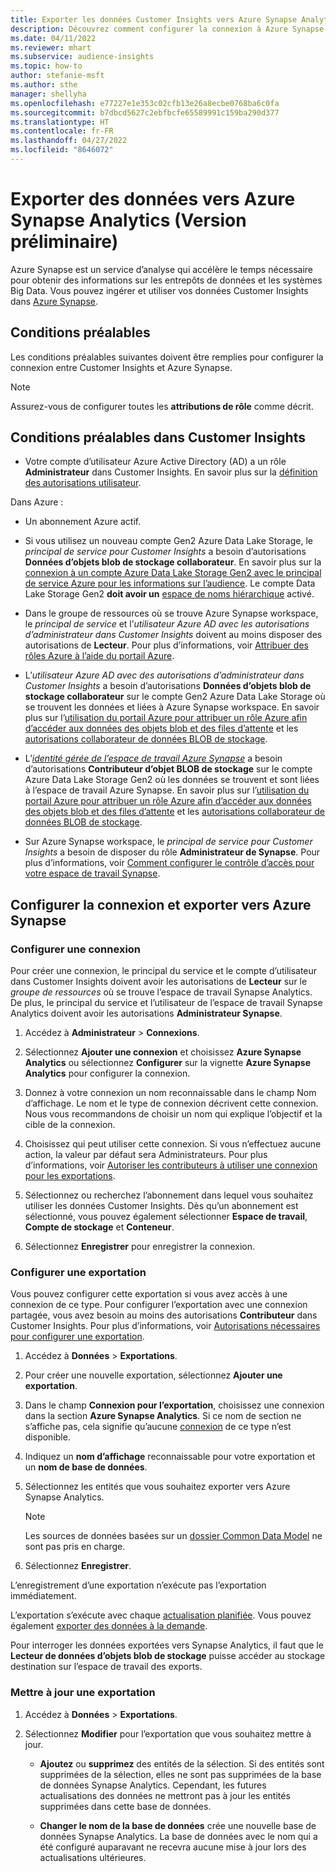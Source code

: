 ```yaml
---
title: Exporter les données Customer Insights vers Azure Synapse Analytics
description: Découvrez comment configurer la connexion à Azure Synapse Analytics.
ms.date: 04/11/2022
ms.reviewer: mhart
ms.subservice: audience-insights
ms.topic: how-to
author: stefanie-msft
ms.author: sthe
manager: shellyha
ms.openlocfilehash: e77227e1e353c02cfb13e26a8ecbe0768ba6c0fa
ms.sourcegitcommit: b7dbcd5627c2ebfbcfe65589991c159ba290d377
ms.translationtype: HT
ms.contentlocale: fr-FR
ms.lasthandoff: 04/27/2022
ms.locfileid: "8646072"
---
```

# <a name="export-data-to-azure-synapse-analytics-preview"></a>Exporter des données vers Azure Synapse Analytics (Version préliminaire)

Azure Synapse est un service d’analyse qui accélère le temps nécessaire pour obtenir des informations sur les entrepôts de données et les systèmes Big Data. Vous pouvez ingérer et utiliser vos données Customer Insights dans [Azure Synapse](/azure/synapse-analytics/overview-what-is).

## <a name="prerequisites"></a>Conditions préalables

Les conditions préalables suivantes doivent être remplies pour configurer la connexion entre Customer Insights et Azure Synapse.

> [!NOTE]
> Assurez-vous de configurer toutes les **attributions de rôle** comme décrit.  

## <a name="prerequisites-in-customer-insights"></a>Conditions préalables dans Customer Insights

* Votre compte d’utilisateur Azure Active Directory (AD) a un rôle **Administrateur** dans Customer Insights. En savoir plus sur la [définition des autorisations utilisateur](permissions.md#assign-roles-and-permissions).

Dans Azure : 

- Un abonnement Azure actif.

- Si vous utilisez un nouveau compte Gen2 Azure Data Lake Storage, le *principal de service pour Customer Insights* a besoin d’autorisations **Données d’objets blob de stockage collaborateur**. En savoir plus sur la [connexion à un compte Azure Data Lake Storage Gen2 avec le principal de service Azure pour les informations sur l’audience](connect-service-principal.md). Le compte Data Lake Storage Gen2 **doit avoir un** [espace de noms hiérarchique](/azure/storage/blobs/data-lake-storage-namespace) activé.

- Dans le groupe de ressources où se trouve Azure Synapse workspace, le *principal de service* et l’*utilisateur Azure AD avec les autorisations d’administrateur dans Customer Insights* doivent au moins disposer des autorisations de **Lecteur**. Pour plus d’informations, voir [Attribuer des rôles Azure à l’aide du portail Azure](/azure/role-based-access-control/role-assignments-portal).

- L’*utilisateur Azure AD avec des autorisations d’administrateur dans Customer Insights* a besoin d’autorisations **Données d’objets blob de stockage collaborateur** sur le compte Gen2 Azure Data Lake Storage où se trouvent les données et liées à Azure Synapse workspace. En savoir plus sur l’[utilisation du portail Azure pour attribuer un rôle Azure afin d’accéder aux données des objets blob et des files d’attente](/azure/storage/common/storage-auth-aad-rbac-portal) et les [autorisations collaborateur de données BLOB de stockage](/azure/role-based-access-control/built-in-roles#storage-blob-data-contributor).

- L’*[identité gérée de l’espace de travail Azure Synapse](/azure/synapse-analytics/security/synapse-workspace-managed-identity)* a besoin d’autorisations **Contributeur d’objet BLOB de stockage** sur le compte Azure Data Lake Storage Gen2 où les données se trouvent et sont liées à l’espace de travail Azure Synapse. En savoir plus sur l’[utilisation du portail Azure pour attribuer un rôle Azure afin d’accéder aux données des objets blob et des files d’attente](/azure/storage/common/storage-auth-aad-rbac-portal) et les [autorisations collaborateur de données BLOB de stockage](/azure/role-based-access-control/built-in-roles#storage-blob-data-contributor).

- Sur Azure Synapse workspace, le *principal de service pour Customer Insights* a besoin de disposer du rôle **Administrateur de Synapse**. Pour plus d’informations, voir [Comment configurer le contrôle d’accès pour votre espace de travail Synapse](/azure/synapse-analytics/security/how-to-set-up-access-control).

## <a name="set-up-the-connection-and-export-to-azure-synapse"></a>Configurer la connexion et exporter vers Azure Synapse

### <a name="configure-a-connection"></a>Configurer une connexion

Pour créer une connexion, le principal du service et le compte d’utilisateur dans Customer Insights doivent avoir les autorisations de **Lecteur** sur le *groupe de ressources* où se trouve l’espace de travail Synapse Analytics. De plus, le principal du service et l’utilisateur de l’espace de travail Synapse Analytics doivent avoir les autorisations **Administrateur Synapse**. 

1. Accédez à **Administrateur** > **Connexions**.

1. Sélectionnez **Ajouter une connexion** et choisissez **Azure Synapse Analytics** ou sélectionnez **Configurer** sur la vignette **Azure Synapse Analytics** pour configurer la connexion.

1. Donnez à votre connexion un nom reconnaissable dans le champ Nom d’affichage. Le nom et le type de connexion décrivent cette connexion. Nous vous recommandons de choisir un nom qui explique l’objectif et la cible de la connexion.

1. Choisissez qui peut utiliser cette connexion. Si vous n’effectuez aucune action, la valeur par défaut sera Administrateurs. Pour plus d’informations, voir [Autoriser les contributeurs à utiliser une connexion pour les exportations](connections.md#allow-contributors-to-use-a-connection-for-exports).

1. Sélectionnez ou recherchez l’abonnement dans lequel vous souhaitez utiliser les données Customer Insights. Dès qu’un abonnement est sélectionné, vous pouvez également sélectionner **Espace de travail**, **Compte de stockage** et **Conteneur**.

1. Sélectionnez **Enregistrer** pour enregistrer la connexion.

### <a name="configure-an-export"></a>Configurer une exportation

Vous pouvez configurer cette exportation si vous avez accès à une connexion de ce type. Pour configurer l’exportation avec une connexion partagée, vous avez besoin au moins des autorisations **Contributeur** dans Customer Insights. Pour plus d’informations, voir [Autorisations nécessaires pour configurer une exportation](export-destinations.md#set-up-a-new-export).

1. Accédez à **Données** > **Exportations**.

1. Pour créer une nouvelle exportation, sélectionnez **Ajouter une exportation**.

1. Dans le champ **Connexion pour l’exportation**, choisissez une connexion dans la section **Azure Synapse Analytics**. Si ce nom de section ne s’affiche pas, cela signifie qu’aucune [connexion](connections.md) de ce type n’est disponible.

1. Indiquez un **nom d’affichage** reconnaissable pour votre exportation et un **nom de base de données**.

1. Sélectionnez les entités que vous souhaitez exporter vers Azure Synapse Analytics.
   > [!NOTE]
   > Les sources de données basées sur un [dossier Common Data Model](connect-common-data-model.md) ne sont pas pris en charge.

2. Sélectionnez **Enregistrer**.

L’enregistrement d’une exportation n’exécute pas l’exportation immédiatement.

L’exportation s’exécute avec chaque [actualisation planifiée](system.md#schedule-tab). Vous pouvez également [exporter des données à la demande](export-destinations.md#run-exports-on-demand).

Pour interroger les données exportées vers Synapse Analytics, il faut que le **Lecteur de données d’objets blob de stockage** puisse accéder au stockage destination sur l’espace de travail des exports. 

### <a name="update-an-export"></a>Mettre à jour une exportation

1. Accédez à **Données** > **Exportations**.

1. Sélectionnez **Modifier** pour l’exportation que vous souhaitez mettre à jour.

   - **Ajoutez** ou **supprimez** des entités de la sélection. Si des entités sont supprimées de la sélection, elles ne sont pas supprimées de la base de données Synapse Analytics. Cependant, les futures actualisations des données ne mettront pas à jour les entités supprimées dans cette base de données.

   - **Changer le nom de la base de données** crée une nouvelle base de données Synapse Analytics. La base de données avec le nom qui a été configuré auparavant ne recevra aucune mise à jour lors des actualisations ultérieures.

